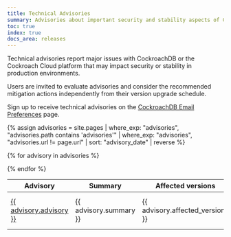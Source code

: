 ```yaml
---
title: Technical Advisories
summary: Advisories about important security and stability aspects of CockroachDB.
toc: true
index: true
docs_area: releases
---
```


Technical advisories report major issues with CockroachDB or the Cockroach Cloud platform that may impact security or stability in production environments.

Users are invited to evaluate advisories and consider the recommended mitigation actions independently from their version upgrade schedule.

Sign up to receive technical advisories on the [CockroachDB Email Preferences](https://www.cockroachlabs.com/email-preferences/) page.

{% assign advisories = site.pages | where_exp: "advisories", "advisories.path contains 'advisories'" | where_exp: "advisories", "advisories.url != page.url" | sort: "advisory_date" | reverse %}

<table style=>
<colgroup>
<col style="width: 10%">
<col style="width: 50%">
<col style="width: 20%">
<col style="width: 20%">
</colgroup>
<thead>
<tr>
  <th>Advisory</th>
  <th>Summary</th>
  <th>Affected versions</th>
  <th>Date</th>
</tr>
</thead>
<tbody>

{% for advisory in advisories %}
<tr>
	<td>
		<a href="/docs{{ advisory.url }}">{{ advisory.advisory }}</a>
	</td>
	<td>{{ advisory.summary }}</td>
	<td>{{ advisory.affected_versions }}</td>
	<td>{{ advisory.advisory_date | date: "%B %e, %Y" }}</td>
</tr>
{% endfor %}
</tbody>
</table>
